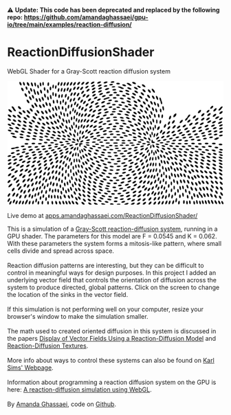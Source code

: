 &#9888; **Update: This code has been deprecated and replaced by the following repo: https://github.com/amandaghassaei/gpu-io/tree/main/examples/reaction-diffusion/**

# ReactionDiffusionShader
WebGL Shader for a Gray-Scott reaction diffusion system

<img src="reactiondiff.jpg"/>

Live demo at <a href="http://apps.amandaghassaei.com/ReactionDiffusionShader/" target="_blank">apps.amandaghassaei.com/ReactionDiffusionShader/</a>

This is a simulation of a <a href="https://en.wikipedia.org/wiki/Reaction%E2%80%93diffusion_system" target="_blank">Gray-Scott reaction-diffusion system</a>, running in a GPU shader.
The parameters for this model are F = 0.0545 and K = 0.062. With these parameters the system forms a mitosis-like pattern, where small cells divide and spread across space.<br/><br/>
Reaction diffusion patterns are interesting, but they can be difficult to control in meaningful ways for design purposes.
In this project I added an underlying vector field that controls the orientation of diffusion across the system to produce directed, global patterns.
Click on the screen to change the location of the sinks in the vector field.<br/>
<br/>
If this simulation is not performing well on your computer, resize your browser's window to make the simulation smaller.<br/><br/>
The math used to created oriented diffusion in this system is discussed in the papers <a href="https://www.sci.utah.edu/publications/SCITechReports/UUSCI-2003-002.pdf" target="_blank">Display of Vector Fields Using a Reaction-Diffusion Model</a>
and <a href="http://www.cs.cmu.edu/~jkh/462_s07/reaction_diffusion.pdf" target="_blank">Reaction-Diffusion Textures</a>.<br/><br/>
More info about ways to control these systems can also be found on <a href="http://www.karlsims.com/rd.html" target="_blank">Karl Sims' Webpage</a>.<br/><br/>
Information about programming a reaction diffusion system on the GPU is here: <a href="https://bl.ocks.org/robinhouston/ed597847175cf692ecce" target="_blank">A reaction-diffusion simulation using WebGL</a>.
<br/><br/>
By <a href="http://www.amandaghassaei.com/" target="_blank">Amanda Ghassaei</a>, code on <a href="https://github.com/amandaghassaei/ReactionDiffusionShader" target="_blank">Github</a>.
                

